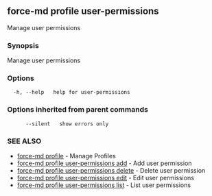 ## force-md profile user-permissions

Manage user permissions

### Synopsis

Manage user permissions

### Options

```
  -h, --help   help for user-permissions
```

### Options inherited from parent commands

```
      --silent   show errors only
```

### SEE ALSO

* [force-md profile](force-md_profile.md)	 - Manage Profiles
* [force-md profile user-permissions add](force-md_profile_user-permissions_add.md)	 - Add user permission
* [force-md profile user-permissions delete](force-md_profile_user-permissions_delete.md)	 - Delete user permission
* [force-md profile user-permissions edit](force-md_profile_user-permissions_edit.md)	 - Edit user permissions
* [force-md profile user-permissions list](force-md_profile_user-permissions_list.md)	 - List user permissions

